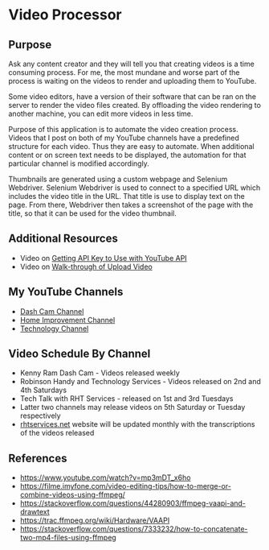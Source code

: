# Video Processor

## Purpose

Ask any content creator and they will tell you that creating videos is a time consuming process.
For me, the most mundane and worse part of the process is waiting on the videos to render and uploading them
to YouTube.

Some video editors, have a version of their software that can be ran on the server to render the video files
created. By offloading the video rendering to another machine, you can edit more videos in less time.

Purpose of this application is to automate the video creation process. Videos that I post on both of my YouTube
channels have a predefined structure for each video. Thus they are easy to automate. When additional
content or on screen text needs to be displayed, the automation for that particular channel is modified
accordingly.

Thumbnails are generated using a custom webpage and Selenium Webdriver. Selenium Webdriver is used 
to connect to a specified URL which includes the video title in the URL. That title is use to 
display text on the page. From there, Webdriver then takes a screenshot of the page with the title, 
so that it can be used for the video thumbnail.

## Additional Resources

* Video on [Getting API Key to Use with YouTube API](https://www.youtube.com/watch?v=JbWnRhHfTDA)
* Video on [Walk-through of Upload Video](https://www.youtube.com/watch?v=pb_t5_ShQOM)

## My YouTube Channels

* [Dash Cam Channel](https://www.youtube.com/channel/UCB7rvymUaUbbig3skv2zvCQ?sub_confirmation=1)
* [Home Improvement Channel](https://www.youtube.com/channel/UC4HCouBLtXD1j1U_17aBqig?sub_confirmation=1)
* [Technology Channel](http://www.youtube.com/channel/UC4xp-TEEIAL-4XtMVvfRaQw?sub_confirmation=1)

## Video Schedule By Channel

* Kenny Ram Dash Cam - Videos released weekly
* Robinson Handy and Technology Services - Videos released on 2nd and 4th Saturdays
* Tech Talk with RHT Services - released on 1st and 3rd Tuesdays
* Latter two channels may release videos on 5th Saturday or Tuesday respectively
* [rhtservices.net](https://rhtservices.net) website will be updated monthly with the transcriptions of the videos released

## References

* https://www.youtube.com/watch?v=mp3mDT_x6ho
* https://filme.imyfone.com/video-editing-tips/how-to-merge-or-combine-videos-using-ffmpeg/
* https://stackoverflow.com/questions/44280903/ffmpeg-vaapi-and-drawtext
* https://trac.ffmpeg.org/wiki/Hardware/VAAPI
* https://stackoverflow.com/questions/7333232/how-to-concatenate-two-mp4-files-using-ffmpeg
